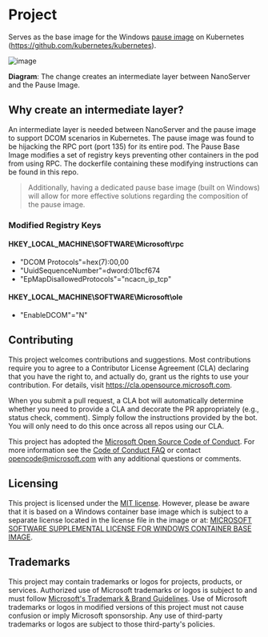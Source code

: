 # Project

Serves as the base image for the Windows [pause image](https://github.com/kubernetes/kubernetes/tree/master/build/pause) on Kubernetes (https://github.com/kubernetes/kubernetes). 

![image](https://user-images.githubusercontent.com/30281766/145636076-9cd59325-7503-4858-b359-1244bd78eb99.png)

**Diagram**: The change creates an intermediate layer between NanoServer and the Pause Image. 

## Why create an intermediate layer?

An intermediate layer is needed between NanoServer and the pause image to support DCOM scenarios in Kubernetes. The pause image was found to be hijacking the RPC port (port 135) for its entire pod. The Pause Base Image modifies a set of registry keys preventing other containers in the pod from using RPC. The dockerfile containing these modifying instructions can be found in this repo. 
> Additionally, having a dedicated pause base image (built on Windows) will allow for more effective solutions regarding the composition of the pause image.  

### Modified Registry Keys 
#### HKEY_LOCAL_MACHINE\SOFTWARE\Microsoft\rpc
- "DCOM Protocols"=hex(7):00,00
- "UuidSequenceNumber"=dword:01bcf674
- "EpMapDisallowedProtocols"="ncacn_ip_tcp"

#### HKEY_LOCAL_MACHINE\SOFTWARE\Microsoft\ole
- "EnableDCOM"="N"

## Contributing

This project welcomes contributions and suggestions.  Most contributions require you to agree to a
Contributor License Agreement (CLA) declaring that you have the right to, and actually do, grant us
the rights to use your contribution. For details, visit https://cla.opensource.microsoft.com.

When you submit a pull request, a CLA bot will automatically determine whether you need to provide
a CLA and decorate the PR appropriately (e.g., status check, comment). Simply follow the instructions
provided by the bot. You will only need to do this once across all repos using our CLA.

This project has adopted the [Microsoft Open Source Code of Conduct](https://opensource.microsoft.com/codeofconduct/).
For more information see the [Code of Conduct FAQ](https://opensource.microsoft.com/codeofconduct/faq/) or
contact [opencode@microsoft.com](mailto:opencode@microsoft.com) with any additional questions or comments.

## Licensing

This project is licensed under the [MIT license]( https://github.com/microsoft/windows-pause-image-base/blob/main/LICENSE). However, please be aware that it is based on a Windows container base image which is subject to a separate license located in the license file in the image or at: [MICROSOFT SOFTWARE SUPPLEMENTAL LICENSE FOR WINDOWS CONTAINER BASE IMAGE](https://docs.microsoft.com/en-us/virtualization/windowscontainers/images-eula).

## Trademarks

This project may contain trademarks or logos for projects, products, or services. Authorized use of Microsoft 
trademarks or logos is subject to and must follow 
[Microsoft's Trademark & Brand Guidelines](https://www.microsoft.com/en-us/legal/intellectualproperty/trademarks/usage/general).
Use of Microsoft trademarks or logos in modified versions of this project must not cause confusion or imply Microsoft sponsorship.
Any use of third-party trademarks or logos are subject to those third-party's policies.
